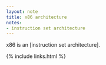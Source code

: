 ```yaml
---
layout: note
title: x86 architecture
notes:
- instruction set architecture
---
```


x86 is an [instruction set architecture].

{% include links.html %}
